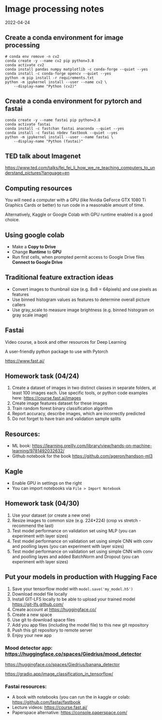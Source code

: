 # Image processing notes

2022-04-24

## Create a conda environment for image processing

```
# conda env remove -n cv2
conda create -y --name cv2 pip python=3.8
conda activate cv2
conda install pandas numpy matplotlib -c conda-forge --quiet --yes
conda install -c conda-forge opencv --quiet --yes
python -m pip install -r requirements.txt
python -m ipykernel install --user --name cv2 \
    --display-name "Python (cv2)"
```

## Create a conda environment for pytorch and fastai

```
conda create -y --name fastai pip python=3.8
conda activate fastai
conda install -c fastchan fastai anaconda --quiet --yes
conda install -c fastai nbdev fastbook --quiet --yes
python -m ipykernel install --user --name fastai \
    --display-name "Python (fastai)"
```

## TED talk about Imagenet

https://www.ted.com/talks/fei_fei_li_how_we_re_teaching_computers_to_understand_pictures?language=en

## Computing resources

You will need a computer with a GPU (like Nvidia GeForce GTX 1080 Ti Graphics Cards or better) to run code in a reasonable amount of time.

Alternatively, Kaggle or Google Colab with GPU runtime enabled is a good choice.

## Using google colab

 - Make a **Copy to Drive**
 - Change **Runtime** to **GPU**
 - Run first cells, when prompted permit access to Google Drive files **Connect to Google Drive**
 
 
 ## Traditional feature extraction ideas
 
 - Convert images to thumbnail size (e.g. 8x8 = 64pixels) and use pixels as features
 - Use binned histogram values as features to determine overall picture callers
 - Use gray_scale to measure image brightness (e.g. binned histogram on gray scale image)
 
 ## Fastai
 
 Video course, a book and other resources for Deep Learning
 
 A user-friendly python package to use with Pytorch
 
 https://www.fast.ai/
 
 ## Homework task (04/24)
 
 1. Create a dataset of images in two distinct classes in separate folders, at least 100 images each. Use specific tools, or python code examples here:  https://course.fast.ai/images
 2. Create image features dataset for these images
 3. Train random forest binary classification algorithm
 4. Report accuracy, describe images, which are incorrectly predicted
 5. Do not forget to have train and validation sample splits
 
 ## Resources:
 - ML book: https://learning.oreilly.com/library/view/hands-on-machine-learning/9781492032632/
 - Github notebook for the book https://github.com/ageron/handson-ml3
 
 ## Kagle
 - Enable GPU in settings on the right
 - You can import notebooks via `File > Import Notebook`
 
  ## Homework task (04/30)
  
  1. Use your dataset (or create a new one)
  2. Resize images to common size (e.g. 224\*224) (crop vs stretch - recommend the last)
  3. Test model performance on validation set using MLP (you can experiment with layer sizes)
  4. Test model performance on validation set using simple CNN with conv and poolling layes (you can experiment with layer sizes)
  5. Test model performance on validation set using simple CNN with conv and poolling layes and added BatchNorm and Dropout (you can experiment with layer sizes)

 ## Put your models in production with Hugging Face
 
  1. Save your tensorflow model with `model.save('my_model.h5')` 
  2. Download model file locally
  3. Install GIT-LFS locally to be able to upload your trained model https://git-lfs.github.com/
  4. Create account at https://huggingface.co/
  5. Create a new space
  6. Use git to download space files
  7. Add you app files (including the model file) to this new git repository
  8. Push this git repository to remote server
  9. Enjoy your new app
  
  ### Mood detector app: https://huggingface.co/spaces/Giedrius/mood_detector
  
  https://huggingface.co/spaces/Giedrius/banana_detector
  
  https://gradio.app/image_classification_in_tensorflow/
  
  ### Fastai resources:
  
   - A book with notebooks (you can run the in kaggle or colab: https://github.com/fastai/fastbook
   - Lecture videos: https://course.fast.ai/
   - Paperspace alternative: https://console.paperspace.com/
   
  
  